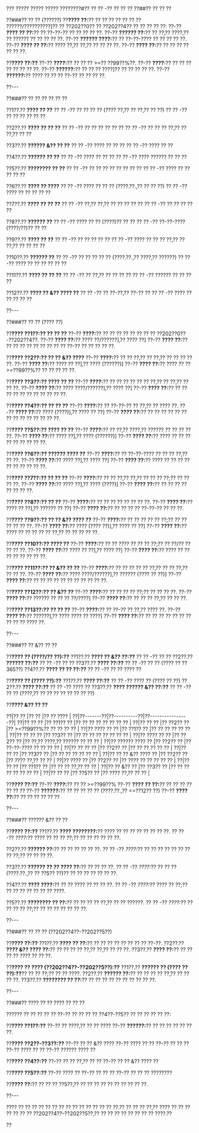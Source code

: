 ??? ????? ????? ????? ????????#?? ?? ?? -?? ?? ?? ??
??##?? ?? ?? ??

??###?? ?? ?? (??????)
??**???? ??:**?? ?? ?? ?? ?? ?? ?? ?? ??????/??????????]?? ?? ??202??0?? ?? ??202??4?? ?? ?? ?? ?? ??:
??-?? **???? ?? ??:**?? ?? ??-??-?? ?? ?? ?? ?? ??.
??-?? **?????? ??:**?? ?? ??,?? ????,?? ?? ?????? ?? ?? ?? ?? ??.
??-?? **?????? ????:**?? ?? ??-??-???? ?? ?? ?? ?? ??.
??-?? **???? ?? ??:**?? ???? ??,?? ??,?? ?? ?? ?? ??.
??-?? **???? ??:**?? ?? ?? ?? ?? ?? ?? ??.

??**???? ??:??**
??-?? **????:**?? ?? ?? ?? >=?? ??99??%??.
??-?? **????:**?? ?? ?? ?? ?? ?? ?? ?? ??.
??-?? **??????:**?? ?? ?? ?? ????]?? ?? ?? ?? ?? ??.
??-?? **??????:**?? ???? ?? ?? ?? ??-?? ?? ?? ?? ??.

??---

??###?? ?? ?? ?? ?? ?? ??

??1??.?? **???? ?? ??**
??  ?? -?? ?? ?? ?? ?? (???? ??,?? ?? ??,?? ?? ??)
??  ?? -?? ?? ?? ?? ?? ?? ??

??2??.?? **???? ?? ?? ??**
??  ?? -?? ?? ?? ?? ?? ?? ??
??  ?? -?? ?? ?? ?? ??,?? ?? ??,?? ?? ??

??3??.?? **?????? &?? ?? ??**
??  ?? -?? ???? ?? ?? ??
??  ?? -?? ???? ?? ??

??4??.?? **?????? ?? ??**
??  ?? -?? ???? ?? ?? ??
??  ?? -?? ???? ?????? ?? ?? ??

??5??.?? **???????? ?? ??**
??  ?? -?? ?? ?? ?? ?? ?? ?? ?? ??
??  ?? -?? ???? ?? ?? ?? ?? ??

??6??.?? **???? ?? ????**
??  ?? -?? ???? ?? ?? ?? (????.??.,?? ?? ?? ??)
??  ?? -?? ???? ?? ?? ?? ?? ??

??7??.?? **???? ?? ?? ??**
??  ?? -?? ??,?? ??,?? ?? ?? ?? ?? ??
??  ?? -?? ?? ?? ?? ?? ??

??8??.?? **?????? ??**
??  ?? -?? ???? ?? ?? (????)?? ?? ??
??  ?? -?? ??-??-???? (????/??)?? ?? ??

??9??.?? **???? ?? ??**
??  ?? -?? ?? ?? ?? ?? ??
??  ?? -?? ???? ?? ?? ?? ??,?? ?? ??,?? ?? ?? ?? ??

??10??.?? **?????? ??**
??   ?? -?? ?? ?? ?? ?? ?? (????.??.,?? ????,?? ??????)
??   ?? -?? ???? ?? ?? ?? ?? ?? ??

??11??.?? **???? ?? ?? ??**
??   ?? -?? ?? ??,?? ?? ?? ?? ??
??   ?? -?? ?????? ?? ?? ?? ??

??12??.?? **???? ?? &?? ???? ??**
??   ?? -?? ?? ??-??,?? ??-?? ??
??   ?? -?? ???? ?? ?? ?? ?? ??

??---

??###?? ?? ?? (???? ??)

??**???? ??1??:?? ?? ?? ??**
??-?? **????:**?? ?? ?? ?? ?? ?? ?? ?? ?? ??202??0??-??202??4??.
??-?? **???? ??:**?? ???? ??/??????],?? ???? ??]
??-?? **???? ??:**?? ?? ?? ?? ?? ?? ?? ?? ?? ?? ??-?? ?? ?? ?? ?? ??.

??**???? ??2??:?? ?? ?? &?? ????**
??-?? **????:**?? ?? ?? ??,?? ?? ??,?? ?? ?? ?? ?? ??.
??-?? **???? ??:**?? ???? ?? ??],?? ???? (??????)]
??-?? **???? ??:**?? ???? ?? ?? >=??99??%?? ?? ?? ?? ?? ??.

??**???? ??3??:?? ???? ?? ??**
??-?? **????:**?? ?? ?? ?? ?? ?? ?? ??,?? ?? ??,?? ?? ?? ??.
??-?? **???? ??:**?? ???? ????/??????],?? ???? ??]
??-?? **???? ??:**?? ?? ?? ?? ?? ?? ?? ?? ?? ?? ?? ??.

??**???? ??4??:?? ?? ?? ??**
??-?? **????:**?? ?? ??-??-?? ?? ??,?? ?? ???? ??.
??-?? **???? ??:**?? ???? (????)],?? ???? ?? ??]
??-?? **???? ??:**?? ?? ?? ?? ?? ?? ?? ?? ?? ?? ?? ?? ?? ?? ??.

??**???? ??5??:?? ???? ?? ??**
??-?? **????:**?? ?? ??,?? ????,?? ?????? ?? ?? ?? ?? ??.
??-?? **???? ??:**?? ???? ??],?? ???? (??????)]
??-?? **???? ??:**?? ???? ?? ?? ?? ?? ?? ?? ?? ?? ??.

??**???? ??6??:?? ?????? ???? ??**
??-?? **????:**?? ?? ??-??-???? ?? ?? ?? ??,?? ?? ??.
??-?? **???? ??:**?? ???? ??],?? ???? ??]
??-?? **???? ??:**?? ???? ?? ?? ?? ?? ?? ?? ?? ?? ?? ??.

??**???? ??7??:?? ?? ?? ??**
??-?? **????:**?? ?? ?? ??,?? ??,?? ?? ?? ?? ??;?? ?? ?? ?? ??.
??-?? **???? ??:**?? ???? ??],?? ???? (????)]
??-?? **???? ??:**?? ?? ?? ?? ?? ?? ?? ?? ??.

??**???? ??8??:?? ?? ??**
??-?? **????:**?? ?? ?? ?? ?? ?? ?? ?? ??.
??-?? **???? ??:**?? ???? ?? ??],?? ?????? ?? ??]
??-?? **???? ??:**?? ?? ?? ?? ?? ??-??-?? ?? ?? ??.

??**???? ??9??:?? ?? ?? &?? ???? ??**
??-?? **????:**?? ?? ?? ?? ?? ?? ??;?? ?? ?? ?? ?? ?? ??.
??-?? **???? ??:**?? ???? (???? ??)],?? ???? ?? ??]
??-?? **???? ??:**?? ???? ?? ?? ?? ?? ?? ??,?? ?? ?? ?? ?? ??.

??**???? ??10??:?? ???? ??**
??-?? **????:**?? ?? ?? ???? ?? ?? ?? ??;?? ?? ??/?? ?? ?? ?? ??.
??-?? **???? ??:**?? ???? ?? ??],?? ???? ??]
??-?? **???? ??:**?? ???? ?? ?? ?? ?? ?? ?? ?? ??.

??**???? ??11??:?? ?? &?? ?? ??**
??-?? **????:**?? ?? ?? ?? ?? ?? ??,?? ?? ?? ??,?? ?? ?? ??.
??-?? **???? ??:**?? ???? ????/??????],?? ?????? (???? ?? ??)]
??-?? **???? ??:**?? ?? ?? ?? ?? ?? ?? ?? ?? ?? ?? ??.

??**???? ??12??:?? ?? &?? ??**
??-?? **????:**?? ?? ?? ?? ?? ??;?? ?? ?? ?? ??.
??-?? **???? ??:**?? ?????? ?? ?? ?? ??/????]
??-?? **???? ??:**?? ?? ?? ?? ??,?? ?? ?? ??.

??**???? ??13??:?? ?? ?? ??**
??-?? **????:**?? ?? ??-?? ?? ??,?? ???? ??.
??-?? **???? ??:**?? ??????],?? ???? ???? ?? ????]
??-?? **???? ??:**?? ?? ?? ?? ?? ?? ?? ?? ?? ?? ?? ???? ??.

??---

??###?? ?? &?? ?? ??

??**???? ?? (????/?? ??):??**
??1??.?? **???? ?? &?? ??:??**
??  ?? -?? ?? ??
??2??.?? **?????? ??:??**
??  ?? -?? ?? ??
??3??.?? **???? ??:??**
??  ?? -?? ?? ?? (???? ?? ??365??)
??4??.?? **???? ?? ?? ??:??**
??  ?? -?? ?? ?? ???? ??

??**???? ?? (???? ??):??**
??1??.?? **???? ??:??**
??  ?? -?? ???? ?? (???? ?? ??)
??2??.?? **???? ??:??**
??  ?? -?? ???? ??
??3??.?? **???? ?????? &?? ??:??**
??  ?? -?? ?? ?? (????,?? ?? ?? ?? ?? ?? ?? ?? ??)

??**???? &?? ?? ??**

??|?? ?? |?? ?? |?? ?? ???? |
??|??-------??|??----------??|??----------------??|
??|?? ?? ?? |?? ??1?? ?? |?? ?? ?? ?? ?? ?? ?? ?? |
??|?? ?? ?? |?? ??2?? ?? |?? >=??99??%?? ?? ?? ?? ?? |
??|?? ???? ?? ?? |?? ??1?? ?? |?? ?? ?? ?? ?? ?? |
??|?? ?? ?? ?? |?? ??3?? ?? |?? ?? ?? ?? ?? ?? ?? ?? |
??|?? ???? ?? ?? |?? ??2?? ?? |?? ??,?? ????,?? ?????? ?? ?? ?? |
??|?? ?????? ???? ?? |?? ??2?? ?? |?? ??-??-???? ?? ?? ?? ?? |
??|?? ?? ?? ?? |?? ??2?? ?? |?? ?? ?? ?? ?? ?? |
??|?? ?? ?? |?? ??3?? ?? |?? ?? ?? ?? ?? ?? ?? |
??|?? ?? ?? &?? ???? ?? |?? ??2?? ?? |?? ???? ??,?? ?? ?? |
??|?? ???? ?? |?? ??2?? ?? |?? ???? ?? ?? ?? ?? ?? |
??|?? ?? ?? |?? ??1?? ?? |?? ?? ?? ??,?? ?? ?? |
??|?? ?? &?? ?? |?? ??3?? ?? |?? ?? ?? ?? ?? ?? ?? ?? |
??|?? ?? ?? |?? ??5?? ?? |?? ???? ??,?? ?? ?? |

??**???? ??:??**
??-?? **????:**?? ?? ?? >=??99??%
??-?? **???? ?? ??:**?? ?? ?? ?? ?? ?? ?? ??
??-?? **??????:**?? ?? ?? ?? ?? ?? (????.??.,?? <=??12?? ??)
??-?? **???? ??:**?? ?? ?? ?? ?? ?? ??

??---

??###?? ?????? &?? ?? ??

??**???? ??:??**
??1??.?? **???? ????????:**?? ???? ?? ?? ?? ?? ?? ?? ?? ??.
??  ?? -?? *????:*?? ???? ?? ?? ?? ??;?? ?? ?? ?? ?? ?? ??.

??2??.?? **?????? ??:**?? ?? ?? ?? ?? ?? ??.
??  ?? -?? *????:*?? ?? ?? ?? ?? ?? ?? ?? ?? ??;?? ?? ?? ?? ??.

??3??.?? **?????? ?? ?? ???? ??:**?? ?? ?? ?? ??.
??  ?? -?? *????:*?? ?? ?? ?? (????.??.,?? ?? ??5?? ??)?? ?? ?? ?? ?? ?? ?? ??.

??4??.?? **???? ????:**?? ?? ?? ???? ?? ?? ?? ??.
??  ?? -?? *????:*?? ???? ?? ??;?? ?? ?? ?? ?? ?? ?? ?? ????.

??5??.?? **???????? ?? ??:**?? ?? ?? ?? ?? ??,?? ?? ?? ??????.
??  ?? -?? *????:*?? ?? ?? ?? ?? ??;?? ?? ?? ?? ?? ?? ?? ??.

??---

??###?? ?? ?? ?? (??202??4??-??202??5??)

??**???? ??:??**
??1??.?? **???? ?? ??:**?? ?? ?? ?? ?? ?? ?? ?? ?? ??-??.
??2??.?? **???? &?? ???? ??:**?? ?? ?? ?? ?? ??,?? ??,?? ?? ?? ??.
??3??.?? **???? ??:**?? ?? ?? ?? ?? ???? ?? ?? ??.

??**???? ?? ???? (??202??4??-??202??5??):??**
??1??.?? **?????? ?? (???? ?? ??):??**?? ?? ?? ??;?? ?? ?? ????.
??2??.?? **?????? ??:**?? ?? ?? ?? ?? ??,?? ?? ?? ?? ??.
??3??.?? **???????? ?? ??:**?? ?? ?? ?? ?? ?? ?? ?? ?? ?? ??.

??---

??###?? ???? ?? ?? ???? ?? ?? ??

?????? ?? ?? ?? ?? ?? ??-?? ?? ?? ?? ?? ??4??-??5?? ?? ?? ?? ?? ?? ??:

??**???? ??1??:??**
??-?? ?? ????,?? ?? ?? ????
??-?? **??????:**?? ?? ?? ?? ?? ?? ?? ??.

??**???? ??2??-??3??:??**
??-?? ?? ?? &?? ????
??-?? ???? ?? ??
??-?? ?? ?? ??
??-?? ???? ?? ??
??-?? ?????? ???? ??

??**???? ??4??:??**
??-?? ?? ?? ??,?? ?? ??
??-?? ?? ?? &?? ???? ??

??**???? ??5??:??**
??-?? ???? ??
??-?? ?? ?? ??
??-?? ?? ?? ?? ????????

??**???? ??:**?? ?? ?? ?? ??5??,?? ?? ?? ?? ?? ?? ?? ?? ?? ?? ??.

??---

???? ?? ?? ?? ?? ?? ?? ?? ?? ?? ?? ?? ?? ?? ?? ??.?? ?? ?? ?? ??,?? ???? ?? ?? ?? ?? ?? ?? ?? ??202??4??-??202??5??,?? ?? ?? ?? ?? ?? ?? ?? ?? ????.??

??